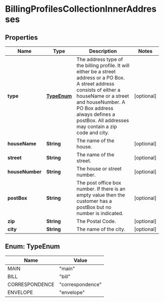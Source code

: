 
# BillingProfilesCollectionInnerAddresses

## Properties
Name | Type | Description | Notes
------------ | ------------- | ------------- | -------------
**type** | [**TypeEnum**](#TypeEnum) | The address type of the billing profile. It will either be a street address or a PO Box. A street address consists of either a houseName or a street and houseNumber. A PO Box address always defines a postBox. All addresses may contain a zip code and city. |  [optional]
**houseName** | **String** | The name of the house. |  [optional]
**street** | **String** | The name of the street. |  [optional]
**houseNumber** | **String** | The house or street number. |  [optional]
**postBox** | **String** | The post office box number. If there is an empty value then the customer has a postBox but no number is indicated. |  [optional]
**zip** | **String** | The Postal Code. |  [optional]
**city** | **String** | The name of the city. |  [optional]


<a name="TypeEnum"></a>
## Enum: TypeEnum
Name | Value
---- | -----
MAIN | &quot;main&quot;
BILL | &quot;bill&quot;
CORRESPONDENCE | &quot;correspondence&quot;
ENVELOPE | &quot;envelope&quot;



